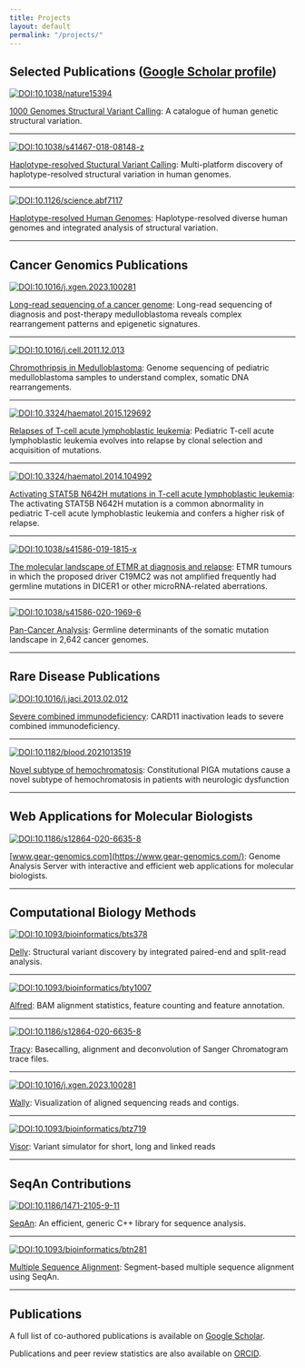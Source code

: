```yaml
---
title: Projects
layout: default
permalink: "/projects/"
---
```


## Selected Publications ([Google Scholar profile](https://scholar.google.de/citations?user=fQ1VoZEAAAAJ))

[![DOI:10.1038/nature15394](https://zenodo.org/badge/DOI/10.1038/nature15394.svg)](https://doi.org/10.1038/nature15394)

[1000 Genomes Structural Variant Calling](https://www.nature.com/articles/nature15394): A catalogue of human genetic structural variation.

---

[![DOI:10.1038/s41467-018-08148-z](https://zenodo.org/badge/DOI/10.1038/s41467-018-08148-z.svg)](https://doi.org/10.1038/s41467-018-08148-z)

[Haplotype-resolved Stuctural Variant Calling](https://www.nature.com/articles/s41467-018-08148-z): Multi-platform discovery of haplotype-resolved structural variation in human genomes.

---

[![DOI:10.1126/science.abf7117](https://zenodo.org/badge/DOI/10.1126/science.abf7117.svg)](https://doi.org/10.1126/science.abf7117)

[Haplotype-resolved Human Genomes](https://doi.org/10.1126/science.abf7117): Haplotype-resolved diverse human genomes and integrated analysis of structural variation.

---

## Cancer Genomics Publications

[![DOI:10.1016/j.xgen.2023.100281](https://zenodo.org/badge/DOI/10.1016/j.xgen.2023.100281.svg)](https://doi.org/10.1016/j.xgen.2023.100281)

[Long-read sequencing of a cancer genome](https://doi.org/10.1016/j.xgen.2023.100281): Long-read sequencing of diagnosis and post-therapy medulloblastoma reveals complex rearrangement patterns and epigenetic signatures.

---

[![DOI:10.1016/j.cell.2011.12.013](https://zenodo.org/badge/DOI/10.1016/j.cell.2011.12.013.svg)](https://doi.org/10.1016/j.cell.2011.12.013)

[Chromothripsis in Medulloblastoma](https://www.sciencedirect.com/science/article/pii/S0092867411015169): Genome sequencing of pediatric medulloblastoma samples to understand complex, somatic DNA rearrangements.

---

[![DOI:10.3324/haematol.2015.129692](https://zenodo.org/badge/DOI/10.3324/haematol.2015.12969.svg)](https://doi.org/10.3324/haematol.2015.129692)

[Relapses of T-cell acute lymphoblastic leukemia](http://www.haematologica.org/content/early/2015/08/17/haematol.2015.129692): Pediatric T-cell acute lymphoblastic leukemia evolves into relapse by clonal selection and acquisition of mutations.

---

[![DOI:10.3324/haematol.2014.104992](https://zenodo.org/badge/DOI/10.3324/haematol.2014.104992.svg)](https://doi.org/10.3324/haematol.2014.104992)

[Activating STAT5B N642H mutations in T-cell acute lymphoblastic leukemia](http://www.haematologica.org/content/99/10/e188.long): The activating STAT5B N642H mutation is a common abnormality in pediatric T-cell acute lymphoblastic leukemia and confers a higher risk of relapse.

---

[![DOI:10.1038/s41586-019-1815-x](https://zenodo.org/badge/DOI/10.1038/s41586-019-1815-x.svg)](https://doi.org/10.1038/s41586-019-1815-x)

[The molecular landscape of ETMR at diagnosis and relapse](https://www.nature.com/articles/s41586-019-1815-x): ETMR tumours in which the proposed driver C19MC2 was not amplified frequently had germline mutations in DICER1 or other microRNA-related aberrations.

---

[![DOI:10.1038/s41586-020-1969-6](https://zenodo.org/badge/DOI/10.1038/s41586-020-1969-6.svg)](https://doi.org/10.1038/s41586-020-1969-6)

[Pan-Cancer Analysis](https://doi.org/10.1038/s41586-020-1969-6): Germline determinants of the somatic mutation landscape in 2,642 cancer genomes.

---


## Rare Disease Publications

[![DOI:10.1016/j.jaci.2013.02.012](https://zenodo.org/badge/DOI/10.1016/j.jaci.2013.02.012.svg)](https://doi.org/10.1016/j.jaci.2013.02.012)

[Severe combined immunodeficiency](https://www.sciencedirect.com/science/article/pii/S0091674913003217): CARD11 inactivation leads to severe combined immunodeficiency.

---

[![DOI:10.1182/blood.2021013519](https://zenodo.org/badge/DOI/10.1182/blood.2021013519.svg)](https://doi.org/10.1182/blood.2021013519)

[Novel subtype of hemochromatosis](https://doi.org/10.1182/blood.2021013519): Constitutional PIGA mutations cause a novel subtype of hemochromatosis in patients with neurologic dysfunction

---

## Web Applications for Molecular Biologists

[![DOI:10.1186/s12864-020-6635-8](https://zenodo.org/badge/DOI/10.1186/s12864-020-6635-8.svg)](https://doi.org/10.1186/s12864-020-6635-8)

[www.gear-genomics.com](https://www.gear-genomics.com/): Genome Analysis Server with interactive and efficient web applications for molecular biologists.

---

## Computational Biology Methods

[![DOI:10.1093/bioinformatics/bts378](https://zenodo.org/badge/DOI/10.1093/bioinformatics/bts378.svg)](https://doi.org/10.1093/bioinformatics/bts378)

[Delly](https://github.com/dellytools/delly/): Structural variant discovery by integrated paired-end and split-read analysis.


---

[![DOI:10.1093/bioinformatics/bty1007](https://zenodo.org/badge/DOI/10.1093/bioinformatics/bty1007.svg)](https://doi.org/10.1093/bioinformatics/bty1007)

[Alfred](https://github.com/tobiasrausch/alfred/): BAM alignment statistics, feature counting and feature annotation.

---

[![DOI:10.1186/s12864-020-6635-8](https://zenodo.org/badge/DOI/10.1186/s12864-020-6635-8.svg)](https://doi.org/10.1186/s12864-020-6635-8)

[Tracy](https://github.com/gear-genomics/tracy/): Basecalling, alignment and deconvolution of Sanger Chromatogram trace files.

---

[![DOI:10.1016/j.xgen.2023.100281](https://zenodo.org/badge/DOI/10.1016/j.xgen.2023.100281.svg)](https://doi.org/10.1016/j.xgen.2023.100281)

[Wally](https://github.com/tobiasrausch/wally/): Visualization of aligned sequencing reads and contigs.

---

[![DOI:10.1093/bioinformatics/btz719](https://zenodo.org/badge/DOI/10.1093/bioinformatics/btz719.svg)](https://doi.org/10.1093/bioinformatics/btz719)

[Visor](https://github.com/davidebolo1993/VISOR/): Variant simulator for short, long and linked reads

---

## SeqAn Contributions

[![DOI:10.1186/1471-2105-9-11](https://zenodo.org/badge/DOI/10.1186/1471-2105-9-11.svg)](https://doi.org/10.1186/1471-2105-9-11)

[SeqAn](https://bmcbioinformatics.biomedcentral.com/articles/10.1186/1471-2105-9-11): An efficient, generic C++ library for sequence analysis.

---

[![DOI:10.1093/bioinformatics/btn281](https://zenodo.org/badge/DOI/10.1093/bioinformatics/btn281.svg)](https://doi.org/10.1093/bioinformatics/btn281)

[Multiple Sequence Alignment](https://academic.oup.com/bioinformatics/article-lookup/doi/10.1093/bioinformatics/btn281): Segment-based multiple sequence alignment using SeqAn.

---

## Publications

A full list of co-authored publications is available on [Google Scholar](https://scholar.google.de/citations?user=fQ1VoZEAAAAJ).

Publications and peer review statistics are also available on [ORCID](https://orcid.org/0000-0001-5773-5620).
